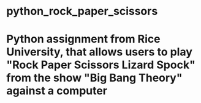 # python_rock_paper_scissors

# Python assignment from Rice University, that allows users to play "Rock Paper Scissors Lizard Spock" from the show "Big Bang Theory" against a computer